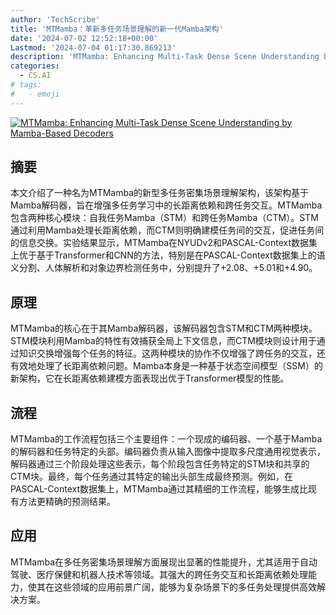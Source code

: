 ```yaml
---
author: 'TechScribe'
title: 'MTMamba：革新多任务场景理解的新一代Mamba架构'
date: '2024-07-02 12:52:18+00:00'
Lastmod: '2024-07-04 01:17:30.869213'
description: 'MTMamba: Enhancing Multi-Task Dense Scene Understanding by Mamba-Based Decoders'
categories:
  - CS.AI
# tags:
#   - emoji
---
```


[![MTMamba: Enhancing Multi-Task Dense Scene Understanding by Mamba-Based Decoders](https://arxiv-research-1301205113.cos.ap-guangzhou.myqcloud.com/images/2407.02228v1.pdf_0.jpg)](https://arxiv.org/abs/2407.02228v1)

## 摘要

本文介绍了一种名为MTMamba的新型多任务密集场景理解架构，该架构基于Mamba解码器，旨在增强多任务学习中的长距离依赖和跨任务交互。MTMamba包含两种核心模块：自我任务Mamba（STM）和跨任务Mamba（CTM）。STM通过利用Mamba处理长距离依赖，而CTM则明确建模任务间的交互，促进任务间的信息交换。实验结果显示，MTMamba在NYUDv2和PASCAL-Context数据集上优于基于Transformer和CNN的方法，特别是在PASCAL-Context数据集上的语义分割、人体解析和对象边界检测任务中，分别提升了+2.08、+5.01和+4.90。<!--more-->

## 原理

MTMamba的核心在于其Mamba解码器，该解码器包含STM和CTM两种模块。STM模块利用Mamba的特性有效捕获全局上下文信息，而CTM模块则设计用于通过知识交换增强每个任务的特征。这两种模块的协作不仅增强了跨任务的交互，还有效地处理了长距离依赖问题。Mamba本身是一种基于状态空间模型（SSM）的新架构，它在长距离依赖建模方面表现出优于Transformer模型的性能。

## 流程

MTMamba的工作流程包括三个主要组件：一个现成的编码器、一个基于Mamba的解码器和任务特定的头部。编码器负责从输入图像中提取多尺度通用视觉表示，解码器通过三个阶段处理这些表示，每个阶段包含任务特定的STM块和共享的CTM块。最终，每个任务通过其特定的输出头部生成最终预测。例如，在PASCAL-Context数据集上，MTMamba通过其精细的工作流程，能够生成比现有方法更精确的预测结果。

## 应用

MTMamba在多任务密集场景理解方面展现出显著的性能提升，尤其适用于自动驾驶、医疗保健和机器人技术等领域。其强大的跨任务交互和长距离依赖处理能力，使其在这些领域的应用前景广阔，能够为复杂场景下的多任务处理提供高效解决方案。